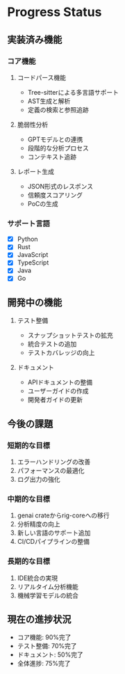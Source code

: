 # Progress Status

## 実装済み機能

### コア機能
1. コードパース機能
   - Tree-sitterによる多言語サポート
   - AST生成と解析
   - 定義の検索と参照追跡

2. 脆弱性分析
   - GPTモデルとの連携
   - 段階的な分析プロセス
   - コンテキスト追跡

3. レポート生成
   - JSON形式のレスポンス
   - 信頼度スコアリング
   - PoCの生成

### サポート言語
- [x] Python
- [x] Rust
- [x] JavaScript
- [x] TypeScript
- [x] Java
- [x] Go

## 開発中の機能
1. テスト整備
   - スナップショットテストの拡充
   - 統合テストの追加
   - テストカバレッジの向上

2. ドキュメント
   - APIドキュメントの整備
   - ユーザーガイドの作成
   - 開発者ガイドの更新

## 今後の課題

### 短期的な目標
1. エラーハンドリングの改善
2. パフォーマンスの最適化
3. ログ出力の強化

### 中期的な目標
1. genai crateからrig-coreへの移行
2. 分析精度の向上
3. 新しい言語のサポート追加
4. CI/CDパイプラインの整備

### 長期的な目標
1. IDE統合の実現
2. リアルタイム分析機能
3. 機械学習モデルの統合

## 現在の進捗状況
- コア機能: 90%完了
- テスト整備: 70%完了
- ドキュメント: 50%完了
- 全体進捗: 75%完了
